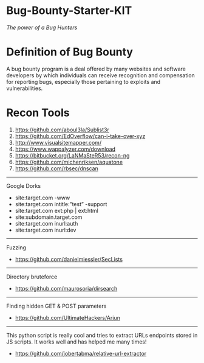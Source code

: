 # Bug-Bounty-Starter-KIT
*The power of a Bug Hunters*

# Definition of Bug Bounty 
A bug bounty program is a deal offered by many websites and software developers by which individuals can receive recognition and compensation for reporting bugs, especially those pertaining to exploits and vulnerabilities.

# Recon Tools

1. https://github.com/aboul3la/Sublist3r
2. https://github.com/EdOverflow/can-i-take-over-xyz
3. http://www.visualsitemapper.com/
4. https://www.wappalyzer.com/download
5. https://bitbucket.org/LaNMaSteR53/recon-ng
6. https://github.com/michenriksen/aquatone
7. https://github.com/rbsec/dnscan
------------------------------------------------------------------------------------------------------------------------------
Google Dorks
* site:target.com -www
* site:target.com intitle:”test” -support
* site:target.com ext:php | ext:html
* site:subdomain.target.com
* site:target.com inurl:auth
* site:target.com inurl:dev

--------------------------------------------
Fuzzing 
* https://github.com/danielmiessler/SecLists
--------------------------------------------
Directory bruteforce
* https://github.com/maurosoria/dirsearch
--------------------------------------------
Finding hidden GET & POST parameters
* https://github.com/UltimateHackers/Arjun
-------------------------------------------
This python script is really cool and tries to extract URLs endpoints stored in JS scripts. It works well and has helped me many times!
* https://github.com/jobertabma/relative-url-extractor
